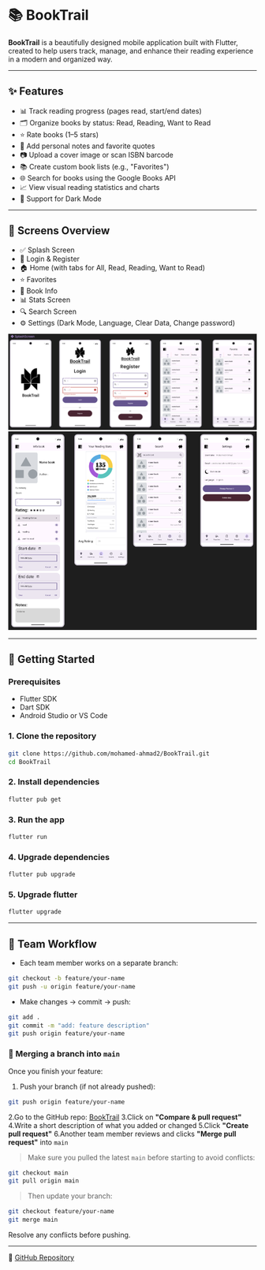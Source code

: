 # 📚 BookTrail

**BookTrail** is a beautifully designed mobile application built with Flutter, created to help users track, manage, and enhance their reading experience in a modern and organized way.

---

## ✨ Features

- 📊 Track reading progress (pages read, start/end dates)
- 🗂️ Organize books by status: Read, Reading, Want to Read
- ⭐ Rate books (1–5 stars)
- 📝 Add personal notes and favorite quotes
- 📷 Upload a cover image or scan ISBN barcode
- 📚 Create custom book lists (e.g., "Favorites")
- 🌐 Search for books using the Google Books API
- 📈 View visual reading statistics and charts
- 🌙 Support for Dark Mode

---

## 📱 Screens Overview

- ✅ Splash Screen
- 🔐 Login & Register
- 🏠 Home (with tabs for All, Read, Reading, Want to Read)
- ⭐ Favorites
- 📘 Book Info
- 📊 Stats Screen
- 🔍 Search Screen
- ⚙️ Settings (Dark Mode, Language, Clear Data, Change password)

![UI Preview 1](images/UI1.png)
![UI Preview 2](images/UI2.png)

---

## 🚀 Getting Started

### Prerequisites

- Flutter SDK
- Dart SDK
- Android Studio or VS Code

### 1. Clone the repository

```bash
git clone https://github.com/mohamed-ahmad2/BookTrail.git
cd BookTrail
```

### 2. Install dependencies

```bash
flutter pub get
```

### 3. Run the app

```bash
flutter run
```

### 4. Upgrade dependencies

```bash
flutter pub upgrade
```

### 5. Upgrade flutter

```bash
flutter upgrade
```

---

## 👥 Team Workflow

- Each team member works on a separate branch:

```bash
git checkout -b feature/your-name
git push -u origin feature/your-name
```

- Make changes → commit → push:

```bash
git add .
git commit -m "add: feature description"
git push origin feature/your-name
```

### 🔁 Merging a branch into `main`

Once you finish your feature:

1. Push your branch (if not already pushed):

```bash
git push origin feature/your-name
```

2.Go to the GitHub repo: [BookTrail](https://github.com/mohamed-ahmad2/BookTrail)
3.Click on **"Compare & pull request"**
4.Write a short description of what you added or changed
5.Click **"Create pull request"**
6.Another team member reviews and clicks **"Merge pull request"** into `main`

> Make sure you pulled the latest `main` before starting to avoid conflicts:

```bash
git checkout main
git pull origin main
```

> Then update your branch:

```bash
git checkout feature/your-name
git merge main
```

Resolve any conflicts before pushing.

---

🔗 [GitHub Repository](https://github.com/mohamed-ahmad2/BookTrail)
